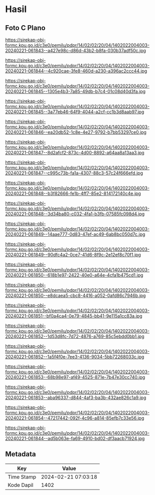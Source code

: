 # Hasil

## Foto C Plano

https://sirekap-obj-formc.kpu.go.id/c3e0/pemilu/pdpr/14/02/02/20/04/1402022004003-20240221-061843--a427e98c-d86d-43b2-b8fa-030b37adf50c.jpg

https://sirekap-obj-formc.kpu.go.id/c3e0/pemilu/pdpr/14/02/02/20/04/1402022004003-20240221-061844--4c920cae-3fe8-460d-a230-a396ac2ccc44.jpg

https://sirekap-obj-formc.kpu.go.id/c3e0/pemilu/pdpr/14/02/02/20/04/1402022004003-20240221-061845--1305e4b3-7a85-49db-b7c4-01c08d40d3fa.jpg

https://sirekap-obj-formc.kpu.go.id/c3e0/pemilu/pdpr/14/02/02/20/04/1402022004003-20240221-061845--3a77eb46-64f9-4044-a2cf-cc1b3d8aab97.jpg

https://sirekap-obj-formc.kpu.go.id/c3e0/pemilu/pdpr/14/02/02/20/04/1402022004003-20240221-061846--ea20db52-1c8e-4e27-9792-b7bb53297ce0.jpg

https://sirekap-obj-formc.kpu.go.id/c3e0/pemilu/pdpr/14/02/02/20/04/1402022004003-20240221-061847--8d2afcf2-873c-4d00-8892-a64aa8a13aa3.jpg

https://sirekap-obj-formc.kpu.go.id/c3e0/pemilu/pdpr/14/02/02/20/04/1402022004003-20240221-061847--c995c73b-fa1a-4307-88c3-57c24f666efd.jpg

https://sirekap-obj-formc.kpu.go.id/c3e0/pemilu/pdpr/14/02/02/20/04/1402022004003-20240221-061848--b3f82666-fe1b-4ff7-85e2-814172140c4e.jpg

https://sirekap-obj-formc.kpu.go.id/c3e0/pemilu/pdpr/14/02/02/20/04/1402022004003-20240221-061848--3d34ba80-c032-4fa1-b3fb-07585fc098d4.jpg

https://sirekap-obj-formc.kpu.go.id/c3e0/pemilu/pdpr/14/02/02/20/04/1402022004003-20240221-061849--14aae777-0d83-47ef-ac49-6ab8bc050d7c.jpg

https://sirekap-obj-formc.kpu.go.id/c3e0/pemilu/pdpr/14/02/02/20/04/1402022004003-20240221-061849--90dfc4a2-0ce7-41d6-8f9c-2e12ef8c70f1.jpg

https://sirekap-obj-formc.kpu.go.id/c3e0/pemilu/pdpr/14/02/02/20/04/1402022004003-20240221-061850--618b1e97-2422-40e0-a64e-4cfa1b475cd1.jpg

https://sirekap-obj-formc.kpu.go.id/c3e0/pemilu/pdpr/14/02/02/20/04/1402022004003-20240221-061850--e8dcaea5-cbc8-4416-a052-0afd86c7946b.jpg

https://sirekap-obj-formc.kpu.go.id/c3e0/pemilu/pdpr/14/02/02/20/04/1402022004003-20240221-061851--bf0a4ca4-0e79-4845-bb41-9e115a1cc83a.jpg

https://sirekap-obj-formc.kpu.go.id/c3e0/pemilu/pdpr/14/02/02/20/04/1402022004003-20240221-061852--1d53d8fc-7d72-4876-a769-85c5ebdd0bb1.jpg

https://sirekap-obj-formc.kpu.go.id/c3e0/pemilu/pdpr/14/02/02/20/04/1402022004003-20240221-061852--1a5f4f0e-7ee3-4136-9034-5bb72268033c.jpg

https://sirekap-obj-formc.kpu.go.id/c3e0/pemilu/pdpr/14/02/02/20/04/1402022004003-20240221-061853--68b98e97-af49-4525-871e-7b47e30cc740.jpg

https://sirekap-obj-formc.kpu.go.id/c3e0/pemilu/pdpr/14/02/02/20/04/1402022004003-20240221-061853--aba96337-d844-4af3-ba3b-432ae826c1a9.jpg

https://sirekap-obj-formc.kpu.go.id/c3e0/pemilu/pdpr/14/02/02/20/04/1402022004003-20240221-061854--47217442-092f-4c96-a814-85efb7c33e56.jpg

https://sirekap-obj-formc.kpu.go.id/c3e0/pemilu/pdpr/14/02/02/20/04/1402022004003-20240221-061844--ad5b063e-fa69-4910-bd02-df3aacb71924.jpg


## Metadata

| Key        | Value               |
| ---------- | ------------------- |
| Time Stamp | 2024-02-21 07:03:18 |
| Kode Dapil | 1402                |



